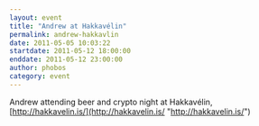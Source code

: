 ```yaml
---
layout: event
title: "Andrew at Hakkavélin"
permalink: andrew-hakkavlin
date: 2011-05-05 10:03:22
startdate: 2011-05-12 18:00:00
enddate: 2011-05-12 23:00:00
author: phobos
category: event
---
```


Andrew attending beer and crypto night at Hakkavélin, [http://hakkavelin.is/](http://hakkavelin.is/ "http://hakkavelin.is/")
